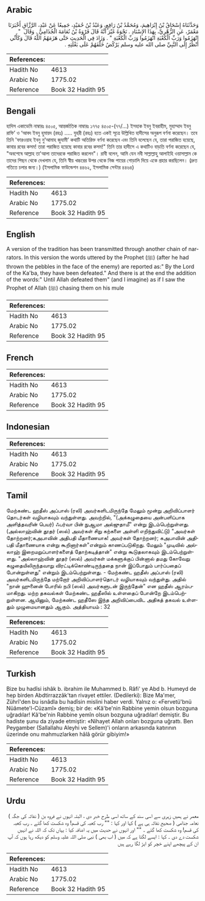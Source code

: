 ## Arabic


<div dir="rtl" lang="ar" style={{fontSize:'larger',backgroundColor:'#f8f9fa',padding:20}}>
وَحَدَّثَنَاهُ إِسْحَاقُ بْنُ إِبْرَاهِيمَ، وَمُحَمَّدُ بْنُ رَافِعٍ، وَعَبْدُ بْنُ حُمَيْدٍ، جَمِيعًا عَنْ عَبْدِ، الرَّزَّاقِ أَخْبَرَنَا مَعْمَرٌ، عَنِ الزُّهْرِيِّ، بِهَذَا الإِسْنَادِ ‏.‏ نَحْوَهُ غَيْرَ أَنَّهُ قَالَ فَرْوَةُ بْنُ نُعَامَةَ الْجُذَامِيُّ ‏.‏ وَقَالَ ‏ "‏ انْهَزَمُوا وَرَبِّ الْكَعْبَةِ انْهَزَمُوا وَرَبِّ الْكَعْبَةِ ‏"‏ ‏.‏ وَزَادَ فِي الْحَدِيثِ حَتَّى هَزَمَهُمُ اللَّهُ قَالَ وَكَأَنِّي أَنْظُرُ إِلَى النَّبِيِّ صلى الله عليه وسلم يَرْكُضُ خَلْفَهُمْ عَلَى بَغْلَتِهِ ‏.‏
</div>
<div style={{backgroundColor:'#f8f9fa',padding:20, marginBottom: 10}}><table> <thead> <tr> <th>References:</th> <th></th> </tr> </thead> <tbody><tr><td>Hadith No</td><td>4613</td></tr><tr><td>Arabic No</td><td>1775.02</td></tr><tr><td>Reference</td><td>Book 32 Hadith 95</td></tr></tbody></table></div>

## Bengali


<div dir="ltr" lang="bn" style={{fontSize:'larger',backgroundColor:'#f8f9fa',padding:20}}>
হাদিস একাডেমি নাম্বারঃ ৪৫০৫, আন্তর্জাতিক নাম্বারঃ ১৭৭৫ ৪৫০৫-(৭৭/...) ইসহাক ইবনু ইবরাহীম, মুহাম্মাদ ইবনু রাফি’ ও ‘আবদ ইবনু হুমায়দ (রহঃ) ..... যুহরী (রহঃ) হতে একই সূত্রে উল্লিখিত হাদীসের অনুরূপ বর্ণনা করেছেন। তবে তিনি 'ফারওয়াহ ইবনু নু'আমাহ জুযামী’ কথাটি অতিরিক্ত বর্ণনা করেছেন এবং তিনি বলেছেন যে, তারা পরাজিত হয়েছে, কাবার রবের কসম! তারা পরাজিত হয়েছে কাবার রবের কসম!" তিনি তার হাদীসে এ কথাটিও বাড়তি বর্ণনা করেছেন যে, "অবশেষে আল্লাহ তা'আলা তাদেরকে পরাজিত করলেন"। রাবী বলেন, আমি যেন নবী সাল্লাল্লাহু আলাইহি ওয়াসাল্লাম কে তাদের পিছন থেকে দেখলাম যে, তিনি স্বীয় খচ্চরের উপর থেকে নিজ পায়ের গোড়ালি দিয়ে একে প্রহার করছিলেন। (দ্রুত গতিতে চলার জন্য।) (ইসলামিক ফাউন্ডেশন ৪৪৬২, ইসলামিক সেন্টার ৪৪৬৪)
</div>
<div style={{backgroundColor:'#f8f9fa',padding:20, marginBottom: 10}}><table> <thead> <tr> <th>References:</th> <th></th> </tr> </thead> <tbody><tr><td>Hadith No</td><td>4613</td></tr><tr><td>Arabic No</td><td>1775.02</td></tr><tr><td>Reference</td><td>Book 32 Hadith 95</td></tr></tbody></table></div>

## English


<div dir="ltr" lang="en" style={{fontSize:'larger',backgroundColor:'#f8f9fa',padding:20}}>
A version of the tradition has been transmitted through another chain of narrators. In this version the words uttered by the Prophet (ﷺ) (after he had thrown the pebbles in the face of the enemy) are reported as:" By the Lord of the Ka'ba, they have been defeated." And there is at the end the addition of the words:" Until Allah defeated them" (and I imagine) as if I saw the Prophet of Allah (ﷺ) chasing them on his mule
</div>
<div style={{backgroundColor:'#f8f9fa',padding:20, marginBottom: 10}}><table> <thead> <tr> <th>References:</th> <th></th> </tr> </thead> <tbody><tr><td>Hadith No</td><td>4613</td></tr><tr><td>Arabic No</td><td>1775.02</td></tr><tr><td>Reference</td><td>Book 32 Hadith 95</td></tr></tbody></table></div>

## French


<div dir="ltr" lang="fr" style={{fontSize:'larger',backgroundColor:'#f8f9fa',padding:20}}>

</div>
<div style={{backgroundColor:'#f8f9fa',padding:20, marginBottom: 10}}><table> <thead> <tr> <th>References:</th> <th></th> </tr> </thead> <tbody><tr><td>Hadith No</td><td>4613</td></tr><tr><td>Arabic No</td><td>1775.02</td></tr><tr><td>Reference</td><td>Book 32 Hadith 95</td></tr></tbody></table></div>

## Indonesian


<div dir="ltr" lang="id" style={{fontSize:'larger',backgroundColor:'#f8f9fa',padding:20}}>

</div>
<div style={{backgroundColor:'#f8f9fa',padding:20, marginBottom: 10}}><table> <thead> <tr> <th>References:</th> <th></th> </tr> </thead> <tbody><tr><td>Hadith No</td><td>4613</td></tr><tr><td>Arabic No</td><td>1775.02</td></tr><tr><td>Reference</td><td>Book 32 Hadith 95</td></tr></tbody></table></div>

## Tamil


<div dir="ltr" lang="ta" style={{fontSize:'larger',backgroundColor:'#f8f9fa',padding:20}}>
மேற்கண்ட ஹதீஸ் அப்பாஸ் (ரலி) அவர்களிடமிருந்தே மேலும் மூன்று அறிவிப்பாளர் தொடர்கள் வழியாகவும் வந்துள்ளது. அவற்றில், "(அக்கழுதையை அன்பளிப்பாக அளித்தவரின் பெயர்) ஃபர்வா பின் நுஆமா அல்ஜுதாமீ" என்று இடம்பெற்றுள்ளது. (அல்லாஹ்வின் தூதர் (ஸல்) அவர்கள் சிறு கற்களை அள்ளி எறிந்துவிட்டு) "அவர்கள் தோற்றனர்;கஅபாவின் அதிபதி மீதாணையாக! அவர்கள் தோற்றனர்; கஅபாவின் அதிபதி மீதாணையாக என்று கூறினார்கள்"என்றும் காணப்படுகிறது. மேலும் "முடிவில் அல்லாஹ் இறைமறுப்பாளர்களைத் தோற்கடித்தான்" என்று கூடுதலாகவும் இடம்பெற்றுள்ளது. "அல்லாஹ்வின் தூதர் (ஸல்) அவர்கள் மக்களுக்குப் பின்னால் தமது கோவேறு கழுதையிலிருந்தவாறு விரட்டிக்கொண்டிருந்ததை நான் இப்போதும் பார்ப்பதைப் போன்றுள்ளது" என்றும் இடம்பெற்றுள்ளது. - மேற்கண்ட ஹதீஸ் அப்பாஸ் (ரலி) அவர்களிடமிருந்தே மற்றோர் அறிவிப்பாளர்தொடர் வழியாகவும் வந்துள்து. அதில் "நான் ஹுனைன் போரில் நபி (ஸல்) அவர்களுடன் இருந்தேன்" என ஹதீஸ் ஆரம்பமாகிறது. மற்ற தகவல்கள் மேற்கண்ட ஹதீஸில் உள்ளதைப் போன்றே இடம்பெற்றுள்ளன. ஆயினும், மேற்கண்ட ஹதீஸே இந்த அறிவிப்பைவிட அதிகத் தகவல் உள்ளதும் முழுமையானதும் ஆகும். அத்தியாயம் : 32
</div>
<div style={{backgroundColor:'#f8f9fa',padding:20, marginBottom: 10}}><table> <thead> <tr> <th>References:</th> <th></th> </tr> </thead> <tbody><tr><td>Hadith No</td><td>4613</td></tr><tr><td>Arabic No</td><td>1775.02</td></tr><tr><td>Reference</td><td>Book 32 Hadith 95</td></tr></tbody></table></div>

## Turkish


<div dir="ltr" lang="tr" style={{fontSize:'larger',backgroundColor:'#f8f9fa',padding:20}}>
Bize bu hadîsi ishâk b. ibrahim ile Muhammed b. Râfi' ye Abd b. Humeyd de hep birden Abdtirrazzâk'tan rivayet ettiler. (Dedilerki): Bize Ma'mer, Zührî'den bu isnâdla bu hadîsin mislini haber verdi. Yalnız o: «Fervetü'bnü Nüâmete'l-Cüzamî» demiş; bir de: «Kâ'be'nin Rabbine yemin olsun bozguna uğradılar! Kâ'be'nin Rabbine yemîn olsun bozguna uğradılar! demiştir. Bu hadiste şunu da ziyade etmiştir: «Nihayet Allah onları bozguna uğrattı. Ben Peygamber (Sallallahu Aleyhi ve Sellem)'i onların arkasında katırının üzerinde onu mahmuzlarken hâlâ görür gibiyim!»
</div>
<div style={{backgroundColor:'#f8f9fa',padding:20, marginBottom: 10}}><table> <thead> <tr> <th>References:</th> <th></th> </tr> </thead> <tbody><tr><td>Hadith No</td><td>4613</td></tr><tr><td>Arabic No</td><td>1775.02</td></tr><tr><td>Reference</td><td>Book 32 Hadith 95</td></tr></tbody></table></div>

## Urdu


<div dir="rtl" lang="ur" style={{fontSize:'larger',backgroundColor:'#f8f9fa',padding:20}}>
معمر نے ہمیں زہری سے اسی سند کے ساتھ اسی طرح خبر دی ، البتہ انہوں نے فروہ بن ( نفاثہ کی جگہ ) نعامہ جذامی ( صحیح نفاثہ ہی ہے ) کہا اور کہا : "" رب کعبہ کی قسم! وہ شکست کھا گئے ۔ رب کعبہ کی قسم! وہ شکست کھا گئے ۔ "" اور انہوں نے حدیث میں یہ اضافہ کیا : یہاں تک کہ اللہ نے انہیں شکست دے دی ۔ کہا : ایسے لگتا ہے کہ میں ( اب بھی ) نبی صلی اللہ علیہ وسلم کو دیکھ رہا ہوں کہ آپ ان کے پیچھے اپنے خچر کو ایڑ لگا رہے ہیں
</div>
<div style={{backgroundColor:'#f8f9fa',padding:20, marginBottom: 10}}><table> <thead> <tr> <th>References:</th> <th></th> </tr> </thead> <tbody><tr><td>Hadith No</td><td>4613</td></tr><tr><td>Arabic No</td><td>1775.02</td></tr><tr><td>Reference</td><td>Book 32 Hadith 95</td></tr></tbody></table></div>